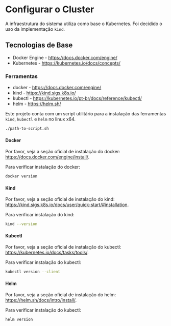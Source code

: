 # Configurar o Cluster 

A infraestrutura do sistema utiliza como base o Kubernetes. Foi decidido o uso da implementação `kind`.

## Tecnologias de Base

- Docker Engine - <https://docs.docker.com/engine/>
- Kubernetes - <https://kubernetes.io/docs/concepts/>

### Ferramentas

- docker - <https://docs.docker.com/engine/>
- kind - <https://kind.sigs.k8s.io/>
- kubectl - <https://kubernetes.io/pt-br/docs/reference/kubectl/>
- helm - <https://helm.sh/>

Este projeto conta com um script utilitário para a instalação das ferramentas `kind`, `kubectl` e `helm` no linux x64.

```sh
./path-to-script.sh
```

#### Docker

Por favor, veja a seção oficial de instalação do docker: <https://docs.docker.com/engine/install/>.

Para verificar instalação do docker:

```sh
docker version

```

#### Kind

Por favor, veja a seção oficial de instalação do kind: <https://kind.sigs.k8s.io/docs/user/quick-start/#installation>.

Para verificar instalação do kind:

```sh
kind --version
```

#### Kubectl

Por favor, veja a seção oficial de instalação do kubectl: <https://kubernetes.io/docs/tasks/tools/>.

Para verificar instalação do kubectl:

```sh
kubectl version --client
```

#### Helm

Por favor, veja a seção oficial de instalação do helm: <https://helm.sh/docs/intro/install/>.

Para verificar instalação do kubectl:

```sh
helm version
```


